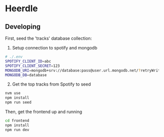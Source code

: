 # Heerdle

## Developing

First, seed the 'tracks' database collection:

1. Setup connection to spotify and mongodb

```bash
# ./.env
SPOTIFY_CLIENT_ID=abc
SPOTIFY_CLIENT_SECRET=123
MONGODB_URI=mongodb+srv://database:pass@user.url.mongodb.net/?retryWrites=true&w=majority
MONGODB_DB=database
```

2. Get the top tracks from Spotify to seed

```bash
nvm use
npm install
npm run seed
```

Then, get the frontend up and running

```bash
cd frontend
npm install
npm run dev
```